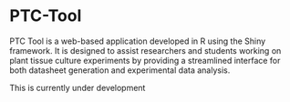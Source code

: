 # PTC-Tool
 PTC Tool is a web-based application developed in R using the Shiny framework. It is designed to assist researchers and students working on plant tissue culture experiments by providing a streamlined interface for both datasheet generation and experimental data analysis.

This is currently under development
